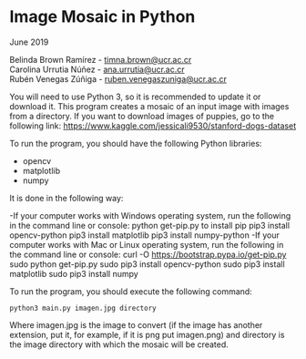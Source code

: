 # Image Mosaic in Python

June 2019

Belinda Brown Ramírez - timna.brown@ucr.ac.cr <br/>
Carolina Urrutia Núñez - ana.urrutia@ucr.ac.cr  <br/>
Rubén Venegas Zúñiga - ruben.venegaszuniga@ucr.ac.cr  <br/>


You will need to use Python 3, so it is recommended to update it or download it. This program creates a mosaic of an input image with images from a directory. If you want to download images of puppies, go to the following link: https://www.kaggle.com/jessicali9530/stanford-dogs-dataset

To run the program, you should have the following Python libraries: 
- opencv
- matplotlib
- numpy

It is done in the following way:

-If your computer works with Windows operating system, run the following in the command line or console: python get-pip.py to install pip pip3 install opencv-python pip3 install matplotlib pip3 install numpy-python
-If your computer works with Mac or Linux operating system, run the following in the command line or console: curl -O https://bootstrap.pypa.io/get-pip.py sudo python get-pip.py sudo pip3 install opencv-python sudo pip3 install matplotlib sudo pip3 install numpy

To run the program, you should execute the following command:

```python3 main.py imagen.jpg directory```

Where imagen.jpg is the image to convert (if the image has another extension, put it, for example, if it is png put imagen.png) and directory is the image directory with which the mosaic will be created.
